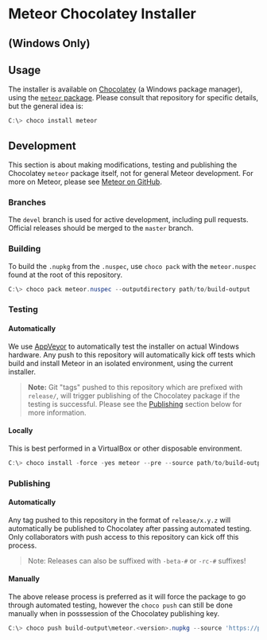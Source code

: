 ﻿# Meteor Chocolatey Installer

<h2>(Windows Only)</h2>

## Usage

The installer is available on [Chocolatey](https://chocolatey.org/) (a Windows package manager), using the [`meteor` package](https://chocolatey.org/packages/meteor).  Please consult that repository for specific details, but the general idea is:

```ps1
C:\> choco install meteor
```

## Development
This section is about making modifications, testing and publishing the Chocolatey `meteor` package itself, not for general Meteor development.  For more on Meteor, please see [Meteor on GitHub](https://github.com/meteor/meteor/).

### Branches

The `devel` branch is used for active development, including pull requests.  Official releases should be merged to the `master` branch.

### Building

To build the `.nupkg` from the `.nuspec`, use `choco pack` with the `meteor.nuspec` found at the root of this repository.

```ps1
C:\> choco pack meteor.nuspec --outputdirectory path/to/build-output
```

### Testing

#### Automatically

We use [AppVeyor](https://appveyor.com/) to automatically test the installer on actual Windows hardware.  Any push to this repository will automatically kick off tests which build and install Meteor in an isolated environment, using the current installer.

> **Note:** Git "tags" pushed to this repository which are prefixed with `release/`, will trigger publishing of the Chocolatey package if the testing is successful.  Please see the [Publishing](#Publishing) section below for more information.

#### Locally

This is best performed in a VirtualBox or other disposable environment.

```ps1
C:\> choco install -force -yes meteor --pre --source path/to/build-output
```

### Publishing

#### Automatically

Any tag pushed to this repository in the format of `release/x.y.z` will automatically be published to Chocolatey after passing automated testing.  Only collaborators with push access to this repository can kick off this process.

> Note: Releases can also be suffixed with `-beta-#` or `-rc-#` suffixes!
#### Manually

The above release process is preferred as it will force the package to go through automated testing, however the `choco push` can still be done manually when in posssession of the Chocolatey publishing key.
```ps1
C:\> choco push build-output\meteor.<version>.nupkg --source 'https://push.chocolatey.org/' --key '<api-key>'
```